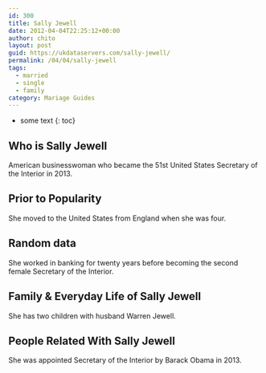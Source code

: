 ```yaml
---
id: 300
title: Sally Jewell
date: 2012-04-04T22:25:12+00:00
author: chito
layout: post
guid: https://ukdataservers.com/sally-jewell/
permalink: /04/04/sally-jewell  
tags:
  - married
  - single
  - family
category: Mariage Guides
---
```


* some text
{: toc}


## Who is  Sally Jewell
                  
                  
                  
American businesswoman who became the 51st United States Secretary of the Interior in 2013.
                  
                
                
                
## Prior to Popularity 
                  
                  
                  
She moved to the United States from England when she was four.
                  
                
                
                
## Random data 
                  
                  
                  
She worked in banking for twenty years before becoming the second female Secretary of the Interior.
                  
                
                
                
## Family & Everyday Life of Sally Jewell
                  
                  
                  
She has two children with husband Warren Jewell.
                  
                
                
                
## People Related With  Sally Jewell
                  
                  
                  
She was appointed Secretary of the Interior by Barack Obama in 2013.
                  
                
              
            
          
          
          
    
    
  
